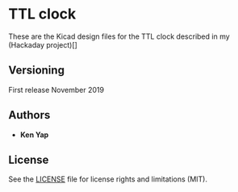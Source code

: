 # TTL clock

These are the Kicad design files for the TTL clock described in my (Hackaday project)[]

## Versioning

First release November 2019

## Authors

* **Ken Yap**

## License

See the [LICENSE](LICENSE.md) file for license rights and limitations (MIT).
